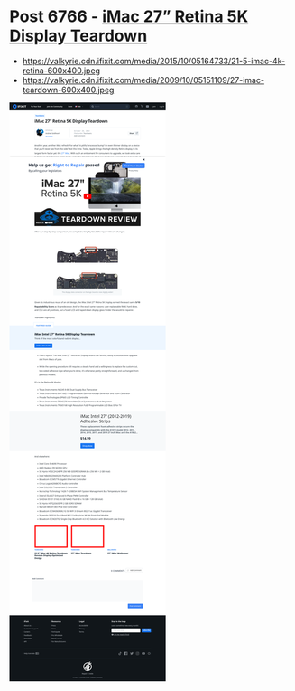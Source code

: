 # Post 6766 - [iMac 27&#8221; Retina 5K Display Teardown](https://www.ifixit.com/News/6766/imac-27)

- https://valkyrie.cdn.ifixit.com/media/2015/10/05164733/21-5-imac-4k-retina-600x400.jpeg
- https://valkyrie.cdn.ifixit.com/media/2009/10/05151109/27-imac-teardown-600x400.jpeg

![screencap](screenshots/308a5957-7d84-4498-be1b-af55471768b2.png)
